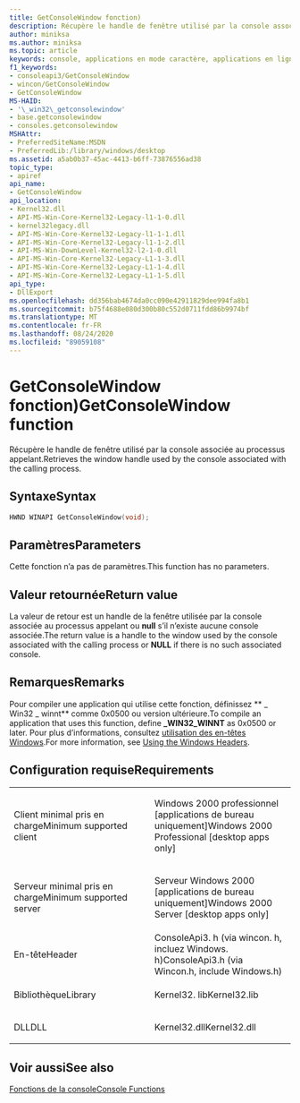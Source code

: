 ```yaml
---
title: GetConsoleWindow fonction)
description: Récupère le handle de fenêtre utilisé par la console associée au processus appelant.
author: miniksa
ms.author: miniksa
ms.topic: article
keywords: console, applications en mode caractère, applications en ligne de commande, applications Terminal Server, API de console
f1_keywords:
- consoleapi3/GetConsoleWindow
- wincon/GetConsoleWindow
- GetConsoleWindow
MS-HAID:
- '\_win32\_getconsolewindow'
- base.getconsolewindow
- consoles.getconsolewindow
MSHAttr:
- PreferredSiteName:MSDN
- PreferredLib:/library/windows/desktop
ms.assetid: a5ab0b37-45ac-4413-b6ff-73876556ad38
topic_type:
- apiref
api_name:
- GetConsoleWindow
api_location:
- Kernel32.dll
- API-MS-Win-Core-Kernel32-Legacy-l1-1-0.dll
- kernel32legacy.dll
- API-MS-Win-Core-Kernel32-Legacy-l1-1-1.dll
- API-MS-Win-Core-Kernel32-Legacy-l1-1-2.dll
- API-MS-Win-DownLevel-Kernel32-l2-1-0.dll
- API-MS-Win-Core-Kernel32-Legacy-L1-1-3.dll
- API-MS-Win-Core-Kernel32-Legacy-L1-1-4.dll
- API-MS-Win-Core-Kernel32-Legacy-L1-1-5.dll
api_type:
- DllExport
ms.openlocfilehash: dd356bab4674da0cc090e42911829dee994fa8b1
ms.sourcegitcommit: b75f4688e080d300b80c552d0711fdd86b9974bf
ms.translationtype: MT
ms.contentlocale: fr-FR
ms.lasthandoff: 08/24/2020
ms.locfileid: "89059108"
---
```

# <a name="getconsolewindow-function"></a><span data-ttu-id="c7a96-104">GetConsoleWindow fonction)</span><span class="sxs-lookup"><span data-stu-id="c7a96-104">GetConsoleWindow function</span></span>


<span data-ttu-id="c7a96-105">Récupère le handle de fenêtre utilisé par la console associée au processus appelant.</span><span class="sxs-lookup"><span data-stu-id="c7a96-105">Retrieves the window handle used by the console associated with the calling process.</span></span>

<a name="syntax"></a><span data-ttu-id="c7a96-106">Syntaxe</span><span class="sxs-lookup"><span data-stu-id="c7a96-106">Syntax</span></span>
------

```C
HWND WINAPI GetConsoleWindow(void);
```

<a name="parameters"></a><span data-ttu-id="c7a96-107">Paramètres</span><span class="sxs-lookup"><span data-stu-id="c7a96-107">Parameters</span></span>
----------

<span data-ttu-id="c7a96-108">Cette fonction n’a pas de paramètres.</span><span class="sxs-lookup"><span data-stu-id="c7a96-108">This function has no parameters.</span></span>

<a name="return-value"></a><span data-ttu-id="c7a96-109">Valeur retournée</span><span class="sxs-lookup"><span data-stu-id="c7a96-109">Return value</span></span>
------------

<span data-ttu-id="c7a96-110">La valeur de retour est un handle de la fenêtre utilisée par la console associée au processus appelant ou **null** s’il n’existe aucune console associée.</span><span class="sxs-lookup"><span data-stu-id="c7a96-110">The return value is a handle to the window used by the console associated with the calling process or **NULL** if there is no such associated console.</span></span>

<a name="remarks"></a><span data-ttu-id="c7a96-111">Remarques</span><span class="sxs-lookup"><span data-stu-id="c7a96-111">Remarks</span></span>
-------

<span data-ttu-id="c7a96-112">Pour compiler une application qui utilise cette fonction, définissez \*\* \_ Win32 \_ winnt\*\* comme 0x0500 ou version ultérieure.</span><span class="sxs-lookup"><span data-stu-id="c7a96-112">To compile an application that uses this function, define **\_WIN32\_WINNT** as 0x0500 or later.</span></span> <span data-ttu-id="c7a96-113">Pour plus d’informations, consultez [utilisation des en-têtes Windows](https://msdn.microsoft.com/library/windows/desktop/aa383745).</span><span class="sxs-lookup"><span data-stu-id="c7a96-113">For more information, see [Using the Windows Headers](https://msdn.microsoft.com/library/windows/desktop/aa383745).</span></span>

<a name="requirements"></a><span data-ttu-id="c7a96-114">Configuration requise</span><span class="sxs-lookup"><span data-stu-id="c7a96-114">Requirements</span></span>
------------

<table>
<colgroup>
<col width="50%" />
<col width="50%" />
</colgroup>
<tbody>
<tr class="odd">
<td><p><span data-ttu-id="c7a96-115">Client minimal pris en charge</span><span class="sxs-lookup"><span data-stu-id="c7a96-115">Minimum supported client</span></span></p></td>
<td><p><span data-ttu-id="c7a96-116">Windows 2000 professionnel [applications de bureau uniquement]</span><span class="sxs-lookup"><span data-stu-id="c7a96-116">Windows 2000 Professional [desktop apps only]</span></span></p></td>
</tr>
<tr class="even">
<td><p><span data-ttu-id="c7a96-117">Serveur minimal pris en charge</span><span class="sxs-lookup"><span data-stu-id="c7a96-117">Minimum supported server</span></span></p></td>
<td><p><span data-ttu-id="c7a96-118">Serveur Windows 2000 [applications de bureau uniquement]</span><span class="sxs-lookup"><span data-stu-id="c7a96-118">Windows 2000 Server [desktop apps only]</span></span></p></td>
</tr>
<tr class="odd">
<td><p><span data-ttu-id="c7a96-119">En-tête</span><span class="sxs-lookup"><span data-stu-id="c7a96-119">Header</span></span></p></td>
<td><span data-ttu-id="c7a96-120">ConsoleApi3. h (via wincon. h, incluez Windows. h)</span><span class="sxs-lookup"><span data-stu-id="c7a96-120">ConsoleApi3.h (via Wincon.h, include Windows.h)</span></span></td>
</tr>
<tr class="even">
<td><p><span data-ttu-id="c7a96-121">Bibliothèque</span><span class="sxs-lookup"><span data-stu-id="c7a96-121">Library</span></span></p></td>
<td><span data-ttu-id="c7a96-122">Kernel32. lib</span><span class="sxs-lookup"><span data-stu-id="c7a96-122">Kernel32.lib</span></span></td>
</tr>
<tr class="odd">
<td><p><span data-ttu-id="c7a96-123">DLL</span><span class="sxs-lookup"><span data-stu-id="c7a96-123">DLL</span></span></p></td>
<td><span data-ttu-id="c7a96-124">Kernel32.dll</span><span class="sxs-lookup"><span data-stu-id="c7a96-124">Kernel32.dll</span></span></td>
</tr>
<tr class="even">
</tr>
<tr class="odd">
</tr>
<tr class="even">
</tr>
</tbody>
</table>

## <a name="span-idsee_alsospansee-also"></a><span data-ttu-id="c7a96-125"><span id="see_also"></span>Voir aussi</span><span class="sxs-lookup"><span data-stu-id="c7a96-125"><span id="see_also"></span>See also</span></span>


[<span data-ttu-id="c7a96-126">Fonctions de la console</span><span class="sxs-lookup"><span data-stu-id="c7a96-126">Console Functions</span></span>](console-functions.md)

 

 




